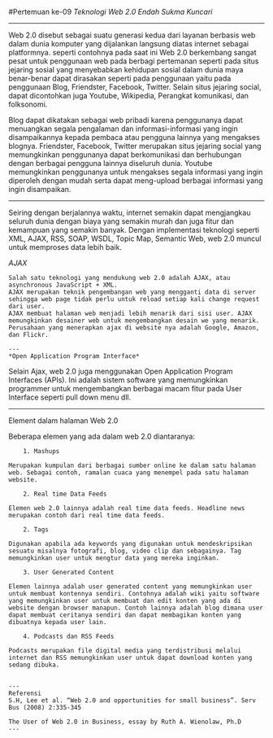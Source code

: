 #Pertemuan ke-09
*Teknologi Web 2.0*
*Endah Sukma Kuncari*

---
Web 2.0 disebut sebagai suatu generasi kedua dari layanan berbasis web dalam dunia komputer yang dijalankan langsung diatas internet sebagai platformnya.
seperti contohnya pada saat ini Web 2.0 berkembang sangat pesat untuk penggunaan web pada berbagi pertemanan seperti pada situs jejaring sosial yang menyebabkan
kehidupan sosial dalam dunia maya benar-benar dapat dirasakan seperti pada penggunaan yaitu pada penggunaan Blog, Friendster, Facebook, Twitter. Selain situs
jejaring social, dapat dicontohkan juga Youtube, Wikipedia, Perangkat komunikasi, dan folksonomi.

Blog dapat dikatakan sebagai web pribadi karena penggunanya dapat menuangkan segala pengalaman dan informasi-informasi yang ingin disampaikannya kepada
pembaca atau pengguna lainnya yang mengakses blognya. Friendster, Facebook, Twitter merupakan situs jejaring social yang memungkinkan penggunanya dapat
berkomunikasi dan berhubungan dengan berbagai pengguna lainnya diseluruh dunia. Youtube memungkinkan penggunanya untuk mengakses segala informasi yang ingin
diperoleh dengan mudah serta dapat meng-upload berbagai informasi yang ingin disampaikan.

---
Seiring dengan berjalannya waktu, internet semakin dapat mengjangkau seluruh dunia dengan biaya yang semakin murah dan juga fitur dan kemampuan yang semakin banyak.
Dengan implementasi teknologi seperti XML, AJAX, RSS, SOAP, WSDL, Topic Map, Semantic Web, web 2.0 muncul untuk memproses data lebih baik.

*AJAX*
```
Salah satu teknologi yang mendukung web 2.0 adalah AJAX, atau asynchronous JavaScript + XML.
AJAX merupakan teknik pengembangan web yang mengganti data di server sehingga web page tidak perlu untuk reload setiap kali change request dari user.
AJAX membuat halaman web menjadi lebih menarik dari sisi user. AJAX memungkinkan desainer web untuk mengembangkan desain we yang menarik.
Perusahaan yang menerapkan ajax di website nya adalah Google, Amazon, dan Flickr.

---
*Open Application Program Interface*
```
Selain Ajax, web 2.0 juga menggunakan Open Application Program Interfaces (APIs). Ini adalah sistem software yang
memungkinkan programmer untuk mengembangkan berbagai macam fitur pada User Interface seperti pull down menu dll.

---
Element dalam halaman Web 2.0

Beberapa elemen yang ada dalam web 2.0 diantaranya:

```
	1. Mashups

Merupakan kumpulan dari berbagai sumber online ke dalam satu halaman web. Sebagai contoh, ramalan cuaca yang menempel pada satu halaman website.

	2. Real time Data Feeds

Elemen web 2.0 lainnya adalah real time data feeds. Headline news merupakan contoh dari real time data feeds.

    2. Tags

Digunakan apabila ada keywords yang digunakan untuk mendeskripsikan sesuatu misalnya fotografi, blog, video clip dan sebagainya. Tag memungkinkan user untuk mengtur data yang mereka inginkan.

    3. User Generated Content

Elemen lainnya adalah user generated content yang memungkinkan user untuk membuat kontennya sendiri. Contohnya adalah wiki yaitu software yang memungkinkan user untuk membuat dan edit konten yang ada di website dengan browser manapun. Contoh lainnya adalah blog dimana user dapat membuat ceritanya sendiri dan dapat membagikan konten yang dibuatnya kepada user lain.

    4. Podcasts dan RSS Feeds

Podcasts merupakan file digital media yang terdistribusi melalui internet dan RSS memungkinkan user untuk dapat download konten yang sedang dibuka.


---
Referensi 
S.H, Lee et al. “Web 2.0 and opportunities for small business”. Serv Bus (2008) 2:335-345

The User of Web 2.0 in Business, essay by Ruth A. Wienolaw, Ph.D 
---
